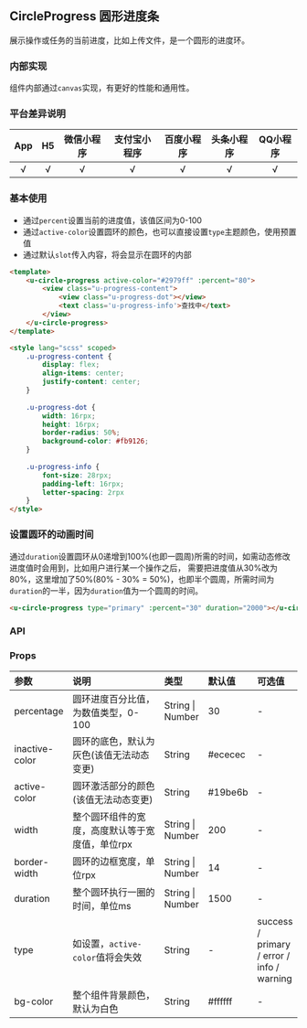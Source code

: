 ## CircleProgress 圆形进度条 <to-api/>


<demo-model url="/pages/componentsC/progress/index"></demo-model>


展示操作或任务的当前进度，比如上传文件，是一个圆形的进度环。  

### 内部实现

组件内部通过`canvas`实现，有更好的性能和通用性。

### 平台差异说明

|App|H5	|微信小程序	|支付宝小程序		|百度小程序	|头条小程序	|QQ小程序	|
|:-:|:-:|:-:		|:-:			|:-:		|:-:		|:-:		|
|√	|√	|√			|√				|√			|√			|√			|

### 基本使用

- 通过`percent`设置当前的进度值，该值区间为0-100
- 通过`active-color`设置圆环的颜色，也可以直接设置`type`主题颜色，使用预置值
- 通过默认`slot`传入内容，将会显示在圆环的内部

```html
<template>
	<u-circle-progress active-color="#2979ff" :percent="80">
		<view class="u-progress-content">
			<view class="u-progress-dot"></view>
			<text class='u-progress-info'>查找中</text>
		</view>
	</u-circle-progress>
</template>

<style lang="scss" scoped>
	.u-progress-content {
		display: flex;
		align-items: center;
		justify-content: center;
	}
	
	.u-progress-dot {
		width: 16rpx;
		height: 16rpx;
		border-radius: 50%;
		background-color: #fb9126;
	}
	
	.u-progress-info {
		font-size: 28rpx;
		padding-left: 16rpx;
		letter-spacing: 2rpx
	}
</style>
```

### 设置圆环的动画时间

通过`duration`设置圆环从0递增到100%(也即一圆周)所需的时间，如需动态修改进度值时会用到，比如用户进行某一个操作之后，
需要把进度值从30%改为80%，这里增加了50%(80% - 30% = 50%)，也即半个圆周，所需时间为`duration`的一半，因为`duration`值为一个圆周的时间。

```html
<u-circle-progress type="primary" :percent="30" duration="2000"></u-circle-progress>
```

### API

### Props

| 参数			| 说明											| 类型					| 默认值		|  可选值									|
|:-				|:-												|:-						|:-			|:-											|
| percentage	| 圆环进度百分比值，为数值类型，0-100				| String &#124; Number	| 30		| -											|
| inactive-color| 圆环的底色，默认为灰色(该值无法动态变更)			| String				| #ececec	| -											|
| active-color	| 圆环激活部分的颜色(该值无法动态变更)				| String				| #19be6b	| -											|
| width			| 整个圆环组件的宽度，高度默认等于宽度值，单位rpx	| String &#124; Number	| 200		| -											|
| border-width	| 圆环的边框宽度，单位rpx							| String &#124; Number	| 14		| -											|
| duration		| 整个圆环执行一圈的时间，单位ms					| String &#124; Number	| 1500		| -											|
| type			| 如设置，`active-color`值将会失效				| String				| -			| success / primary / error / info / warning|
| bg-color		| 整个组件背景颜色，默认为白色						| String				| #ffffff	| -											|


<style scoped>
h3[id=props] + table thead tr th:nth-child(2){
	width: 40%;
}
</style>